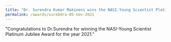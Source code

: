 ```yaml
---
title: "Dr. Surendra Kumar Makineni wins the NASI-Young Scientist Platinum Jubilee Award for the year 2021 (05/11/21)"
permalink: /awards/surebdra-05-nov-2021
---
```

"Congratulations to Dr.Surendra for winning the NASI-Young Scientist Platinum Jubilee Award for the year 2021."